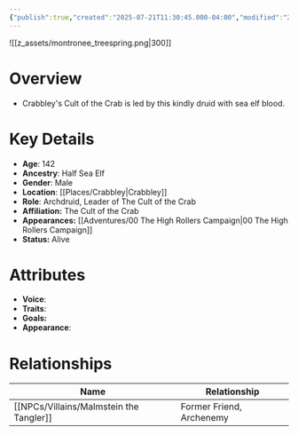 ```yaml
---
{"publish":true,"created":"2025-07-21T11:30:45.000-04:00","modified":"2025-10-17T10:22:32.880-04:00","published":"2025-10-17T10:22:32.880-04:00","cssclasses":"","Age":"142","Ancestry":["Half Sea Elf"],"Gender":"Male","Location":["[[Crabbley]]"],"Role":["Archdruid, Leader of The Cult of the Crab"],"Affiliation":["The Cult of the Crab"],"Appearances":["[[00 The High Rollers Campaign|00 The High Rollers Campaign]]"],"Status":"Alive"}
---
```


![[z_assets/montronee_treespring.png|300]]

# Overview
- Crabbley's Cult of the Crab is led by this kindly druid with sea elf blood.

# Key Details
- **Age**: 142
- **Ancestry**: Half Sea Elf
- **Gender**: Male
- **Location**: [[Places/Crabbley\|Crabbley]]
- **Role**: Archdruid, Leader of The Cult of the Crab
- **Affiliation:** The Cult of the Crab
- **Appearances:** [[Adventures/00 The High Rollers Campaign\|00 The High Rollers Campaign]]
- **Status:** Alive

# Attributes
- **Voice**: 
- **Traits**: 
- **Goals:** 
- **Appearance**: 

# Relationships

| Name                      | Relationship             |
| ------------------------- | ------------------------ |
| [[NPCs/Villains/Malmstein the Tangler]] | Former Friend, Archenemy |
